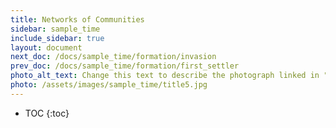 ```yaml
---
title: Networks of Communities
sidebar: sample_time
include_sidebar: true
layout: document
next_doc: /docs/sample_time/formation/invasion
prev_doc: /docs/sample_time/formation/first_settler
photo_alt_text: Change this text to describe the photograph linked in "photo".
photo: /assets/images/sample_time/title5.jpg
---
```


* TOC
{:toc}


